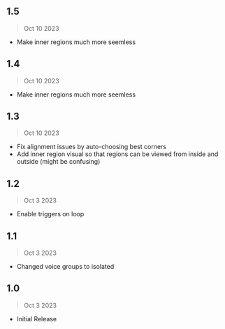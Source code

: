 ## 1.5
> Oct 10 2023

- Make inner regions much more seemless

## 1.4
> Oct 10 2023

- Make inner regions much more seemless

## 1.3
> Oct 10 2023

- Fix alignment issues by auto-choosing best corners
- Add inner region visual so that regions can be viewed from inside and outside (might be confusing)

## 1.2
> Oct 3 2023

- Enable triggers on loop

## 1.1
> Oct 3 2023

- Changed voice groups to isolated

## 1.0
> Oct 3 2023

- Initial Release
